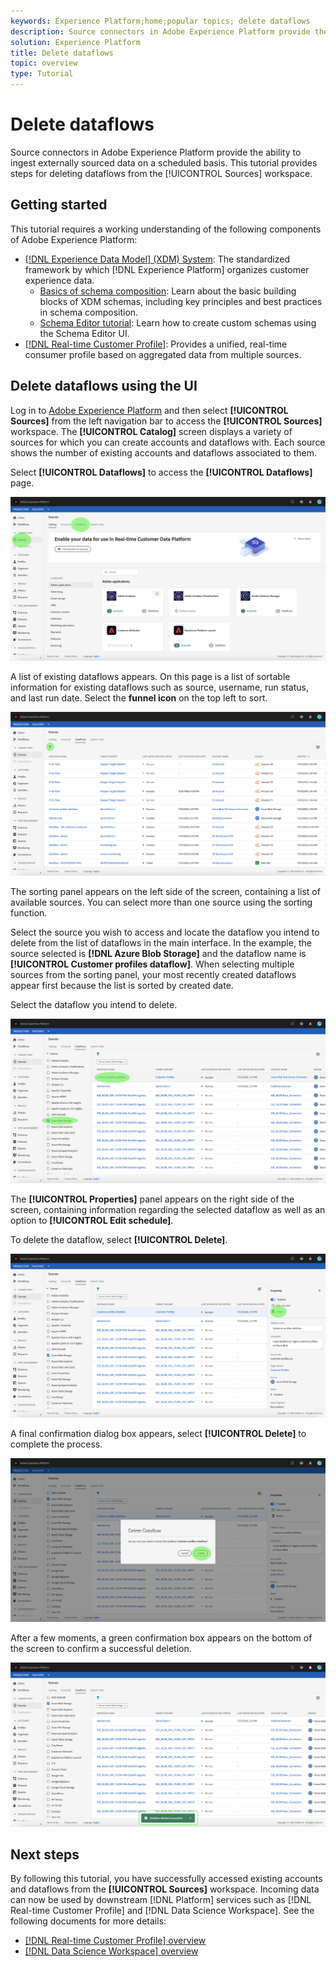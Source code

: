 ```yaml
---
keywords: Experience Platform;home;popular topics; delete dataflows
description: Source connectors in Adobe Experience Platform provide the ability to ingest externally sourced data on a scheduled basis. This tutorial provides steps for deleting dataflows from the Sources workspace.
solution: Experience Platform
title: Delete dataflows
topic: overview
type: Tutorial
---
```


# Delete dataflows

Source connectors in Adobe Experience Platform provide the ability to ingest externally sourced data on a scheduled basis. This tutorial provides steps for deleting dataflows from the [!UICONTROL Sources] workspace.

## Getting started

This tutorial requires a working understanding of the following components of Adobe Experience Platform:

-   [[!DNL Experience Data Model] (XDM) System](../../../xdm/home.md): The standardized framework by which [!DNL Experience Platform] organizes customer experience data.
    -   [Basics of schema composition](../../../xdm/schema/composition.md): Learn about the basic building blocks of XDM schemas, including key principles and best practices in schema composition.
    -   [Schema Editor tutorial](../../../xdm/tutorials/create-schema-ui.md): Learn how to create custom schemas using the Schema Editor UI.
-   [[!DNL Real-time Customer Profile]](../../../profile/home.md): Provides a unified, real-time consumer profile based on aggregated data from multiple sources.

## Delete dataflows using the UI

Log in to [Adobe Experience Platform](https://platform.adobe.com) and then select **[!UICONTROL Sources]** from the left navigation bar to access the **[!UICONTROL Sources]** workspace. The **[!UICONTROL Catalog]** screen displays a variety of sources for which you can create accounts and dataflows with. Each source shows the number of existing accounts and dataflows associated to them.

Select **[!UICONTROL Dataflows]** to access the **[!UICONTROL Dataflows]** page.

![dataset-flow-activity](../../images/tutorials/delete/dataflows.png)

A list of existing dataflows appears. On this page is a list of sortable information for existing dataflows such as source, username, run status, and last run date. Select the **funnel icon** on the top left to sort.

![dataflows-list](../../images/tutorials/delete/dataflows-list.png)

The sorting panel appears on the left side of the screen, containing a list of available sources.
You can select more than one source using the sorting function.

Select the source you wish to access and locate the dataflow you intend to delete from the list of dataflows in the main interface. In the example, the source selected is **[!DNL Azure Blob Storage]** and the dataflow name is **[!UICONTROL Customer profiles dataflow]**. When selecting multiple sources from the sorting panel, your most recently created dataflows appear first because the list is sorted by created date.

Select the dataflow you intend to delete.

![dataflows-sort](../../images/tutorials/delete/dataflows-sort.png)

The **[!UICONTROL Properties]** panel appears on the right side of the screen, containing information regarding the selected dataflow as well as an option to **[!UICONTROL Edit schedule]**.

To delete the dataflow, select **[!UICONTROL Delete]**.

![dataflows-sort](../../images/tutorials/delete/dataflows-properties.png)

A final confirmation dialog box appears, select **[!UICONTROL Delete]** to complete the process.

![delete](../../images/tutorials/delete/delete.png)

After a few moments, a green confirmation box appears on the bottom of the screen to confirm a successful deletion.

![confirmed](../../images/tutorials/delete/confirmed.png)

## Next steps

By following this tutorial, you have successfully accessed existing accounts and dataflows from the **[!UICONTROL Sources]** workspace. Incoming data can now be used by downstream [!DNL Platform] services such as [!DNL Real-time Customer Profile] and [!DNL Data Science Workspace]. See the following documents for more details:

- [[!DNL Real-time Customer Profile] overview](../../../profile/home.md)
- [[!DNL Data Science Workspace] overview](../../../data-science-workspace/home.md)